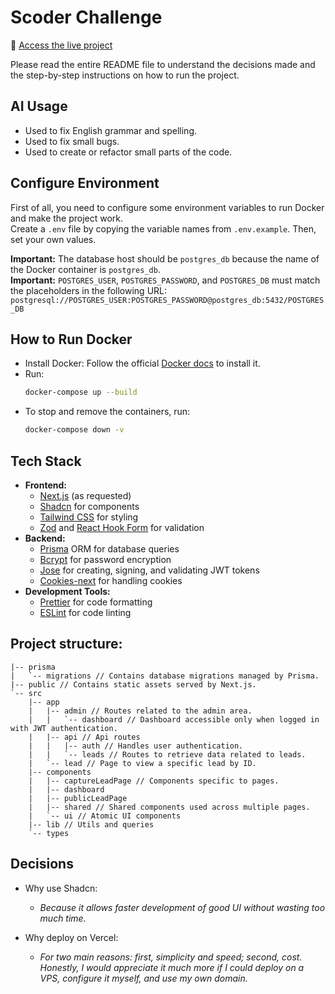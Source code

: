 # Scoder Challenge

🔗 [Access the live project](https://scoder-silk.vercel.app/)

Please read the entire README file to understand the decisions made and the step-by-step instructions on how to run the project.

## AI Usage
- Used to fix English grammar and spelling.
- Used to fix small bugs.
- Used to create or refactor small parts of the code.

## Configure Environment
First of all, you need to configure some environment variables to run Docker and make the project work.  
Create a `.env` file by copying the variable names from `.env.example`. Then, set your own values.  

**Important:** The database host should be `postgres_db` because the name of the Docker container is `postgres_db`.  
**Important:** `POSTGRES_USER`, `POSTGRES_PASSWORD`, and `POSTGRES_DB` must match the placeholders in the following URL:  
`postgresql://POSTGRES_USER:POSTGRES_PASSWORD@postgres_db:5432/POSTGRES_DB`

## How to Run Docker
- Install Docker: Follow the official [Docker docs](https://docs.docker.com/desktop/setup/install/windows-install/) to install it.
- Run:
    ```bash
    docker-compose up --build
    ```
- To stop and remove the containers, run:
    ```bash
    docker-compose down -v
    ```

## Tech Stack
- **Frontend:**
    - [Next.js](https://nextjs.org/) (as requested)
    - [Shadcn](https://ui.shadcn.com/) for components
    - [Tailwind CSS](https://tailwindcss.com/) for styling
    - [Zod](https://zod.dev/) and [React Hook Form](https://react-hook-form.com/) for validation
- **Backend:**
    - [Prisma](https://www.prisma.io/orm) ORM for database queries
    - [Bcrypt](https://www.npmjs.com/package/bcrypt) for password encryption
    - [Jose](https://www.npmjs.com/package/jose) for creating, signing, and validating JWT tokens
    - [Cookies-next](https://www.npmjs.com/package/cookies-next) for handling cookies
- **Development Tools:**
    - [Prettier](https://prettier.io/docs/install.html) for code formatting
    - [ESLint](https://eslint.org/) for code linting

## Project structure:
```
|-- prisma
|   `-- migrations // Contains database migrations managed by Prisma.
|-- public // Contains static assets served by Next.js.
`-- src
    |-- app
    |   |-- admin // Routes related to the admin area.
    |   |   `-- dashboard // Dashboard accessible only when logged in with JWT authentication.
    |   |-- api // Api routes
    |   |   |-- auth // Handles user authentication.
    |   |   `-- leads // Routes to retrieve data related to leads.
    |   `-- lead // Page to view a specific lead by ID.
    |-- components
    |   |-- captureLeadPage // Components specific to pages.
    |   |-- dashboard 
    |   |-- publicLeadPage
    |   |-- shared // Shared components used across multiple pages.
    |   `-- ui // Atomic UI components
    |-- lib // Utils and queries
    `-- types
```

## Decisions

- Why use Shadcn:  
  - _Because it allows faster development of good UI without wasting too much time._

- Why deploy on Vercel:  
  - _For two main reasons: first, simplicity and speed; second, cost. Honestly, I would appreciate it much more if I could deploy on a VPS, configure it myself, and use my own domain._
  

